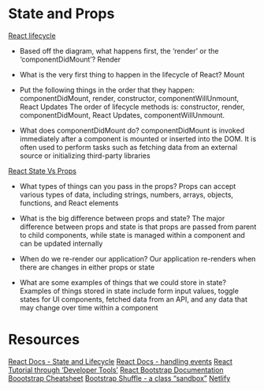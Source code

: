 # State and Props

[React lifecycle](https://medium.com/@joshuablankenshipnola/react-component-lifecycle-events-cb77e670a093)

- Based off the diagram, what happens first, the ‘render’ or the ‘componentDidMount’?
Render

- What is the very first thing to happen in the lifecycle of React?
Mount

- Put the following things in the order that they happen: componentDidMount, render, constructor, componentWillUnmount, React Updates
The order of lifecycle methods is: constructor, render, componentDidMount, React Updates, componentWillUnmount.

- What does componentDidMount do?
componentDidMount is invoked immediately after a component is mounted or inserted into the DOM. It is often used to perform tasks such as fetching data from an external source or initializing third-party libraries

[React State Vs Props](https://www.youtube.com/watch?v=IYvD9oBCuJI)
- What types of things can you pass in the props?
Props can accept various types of data, including strings, numbers, arrays, objects, functions, and React elements

- What is the big difference between props and state?
The major difference between props and state is that props are passed from parent to child components, while state is managed within a component and can be updated internally

- When do we re-render our application?
Our application re-renders when there are changes in either props or state

- What are some examples of things that we could store in state?
Examples of things stored in state include form input values, toggle states for UI components, fetched data from an API, and any data that may change over time within a component

# Resources
[React Docs - State and Lifecycle](https://legacy.reactjs.org/docs/state-and-lifecycle.html)
[React Docs - handling events](https://legacy.reactjs.org/docs/handling-events.html)
[React Tutorial through ‘Developer Tools’](https://react.dev/learn/tutorial-tic-tac-toe)
[React Bootstrap Documentation](https://react-bootstrap.github.io/)
[Boootstrap Cheatsheet](https://getbootstrap.com/docs/5.0/examples/cheatsheet/)
[Bootstrap Shuffle - a class “sandbox”](https://bootstrapshuffle.com/classes)
[Netlify](https://www.netlify.com/)